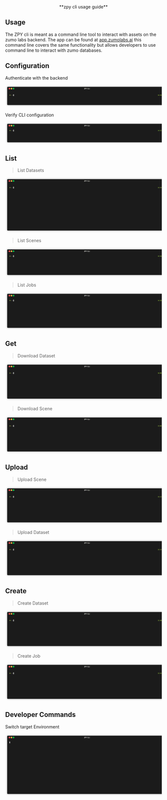 <div align="center">
**zpy cli usage guide**
</div>

## Usage

The ZPY cli is meant as a command line tool to interact with assets on the zumo labs backend. The app can be found at [app.zumolabs.ai](app.zumolabs.ai) this command line covers the same functionality but allows developers to use command line to interact with zumo databases.

## Configuration

Authenticate with the backend

<p align="center"><img src="gif/login.gif?raw=true"/></p>

Verify CLI configuration

<p align="center"><img src="gif/config.gif?raw=true"/></p>

## List

> List Datasets

<p align="center"><img src="gif/listdataset.gif?raw=true"/></p>

> List Scenes

<p align="center"><img src="gif/listscene.gif?raw=true"/></p>

> List Jobs

<p align="center"><img src="gif/listjob.gif?raw=true"/></p>

## Get

> Download Dataset

<p align="center"><img src="gif/getdataset.gif?raw=true"/></p>

> Download Scene

<p align="center"><img src="gif/getscene.gif?raw=true"/></p>

## Upload

> Upload Scene

<p align="center"><img src="gif/uploadscene.gif?raw=true"/></p>

> Upload Dataset

<p align="center"><img src="gif/uploaddataset.gif?raw=true"/></p>

## Create

> Create Dataset

<p align="center"><img src="gif/createdataset.gif?raw=true"/></p>

> Create Job

<p align="center"><img src="gif/createjob.gif?raw=true"/></p>

## Developer Commands

Switch target Environment

<p align="center"><img src="gif/switchenv.gif?raw=true"/></p>
